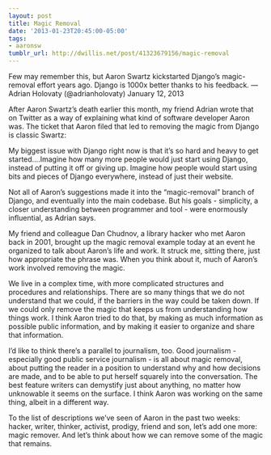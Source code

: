 ```yaml
---
layout: post
title: Magic Removal
date: '2013-01-23T20:45:00-05:00'
tags:
- aaronsw
tumblr_url: http://dwillis.net/post/41323679156/magic-removal
---
```



Few may remember this, but Aaron Swartz kickstarted Django’s magic-removal effort years ago. Django is 1000x better thanks to his feedback.
— Adrian Holovaty (@adrianholovaty) January 12, 2013

After Aaron Swartz’s death earlier this month, my friend Adrian wrote that on Twitter as a way of explaining what kind of software developer Aaron was. The ticket that Aaron filed that led to removing the magic from Django is classic Swartz:



My biggest issue with Django right now is that it’s so hard and heavy to get started….Imagine how many more people would just start using Django, instead of putting it off or giving up. Imagine how people would start using bits and pieces of Django everywhere, instead of just their website.


Not all of Aaron’s suggestions made it into the “magic-removal” branch of Django, and eventually into the main codebase. But his goals - simplicity, a closer understanding between programmer and tool - were enormously influential, as Adrian says.

My friend and colleague Dan Chudnov, a library hacker who met Aaron back in 2001, brought up the magic removal example today at an event he organized to talk about Aaron’s life and work. It struck me, sitting there, just how appropriate the phrase was. When you think about it, much of Aaron’s work involved removing the magic.

We live in a complex time, with more complicated structures and procedures and relationships. There are so many things that we do not understand that we could, if the barriers in the way could be taken down. If we could only remove the magic that keeps us from understanding how things work. I think Aaron tried to do that, by making as much information as possible public information, and by making it easier to organize and share that information.

I’d like to think there’s a parallel to journalism, too. Good journalism - especially good public service journalism - is all about magic removal, about putting the reader in a position to understand why and how decisions are made, and to be able to put herself squarely into the conversation. The best feature writers can demystify just about anything, no matter how unknowable it seems on the surface. I think Aaron was working on the same thing, albeit in a different way.

To the list of descriptions we’ve seen of Aaron in the past two weeks: hacker, writer, thinker, activist, prodigy, friend and son, let’s add one more: magic remover. And let’s think about how we can remove some of the magic that remains.
